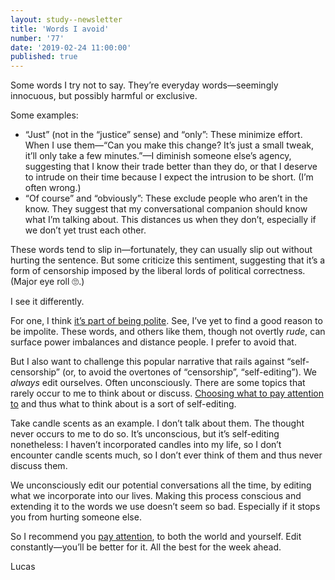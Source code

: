 ```yaml
---
layout: study--newsletter
title: 'Words I avoid'
number: '77'
date: '2019-02-24 11:00:00'
published: true
---
```


Some words I try not to say. They’re everyday words—seemingly innocuous, but possibly harmful or exclusive.

Some examples:

- “Just” (not in the “justice” sense) and “only”: These minimize effort. When I use them—“Can you make this change? It’s just a small tweak, it’ll only take a few minutes.”—I diminish someone else’s agency, suggesting that I know their trade better than they do, or that I deserve to intrude on their time because I expect the intrusion to be short. (I’m often wrong.)
- “Of course” and “obviously”: These exclude people who aren’t in the know. They suggest that my conversational companion should know what I’m talking about. This distances us when they don’t, especially if we don’t yet trust each other.

These words tend to slip in—fortunately, they can usually slip out without hurting the sentence. But some criticize this sentiment, suggesting that it’s a form of censorship imposed by the liberal lords of political correctness. (Major eye roll 🙄.)

I see it differently.

For one, I think [it’s part of being polite](https://medium.com/s/story/how-to-be-polite-9bf1e69e888c). See, I’ve yet to find a good reason to be impolite. These words, and others like them, though not overtly _rude_, can surface power imbalances and distance people. I prefer to avoid that.

But I also want to challenge this popular narrative that rails against “self-censorship” (or, to avoid the overtones of “censorship”, “self-editing”). We _always_ edit ourselves. Often unconsciously. There are some topics that rarely occur to me to think about or discuss. [Choosing what to pay attention to](https://web.ics.purdue.edu/~drkelly/DFWKenyonAddress2005.pdf) and thus what to think about is a sort of self-editing.

Take candle scents as an example. I don’t talk about them. The thought never occurs to me to do so. It’s unconscious, but it’s self-editing nonetheless: I haven’t incorporated candles into my life, so I don’t encounter candle scents much, so I don’t ever think of them and thus never discuss them.

We unconsciously edit our potential conversations all the time, by editing what we incorporate into our lives. Making this process conscious and extending it to the words we use doesn’t seem so bad. Especially if it stops you from hurting someone else.

So I recommend you [pay attention](https://niemanstoryboard.org/stories/pay-attention-be-astonished-tell-about-it/), to both the world and yourself. Edit constantly—you’ll be better for it. All the best for the week ahead.

Lucas
